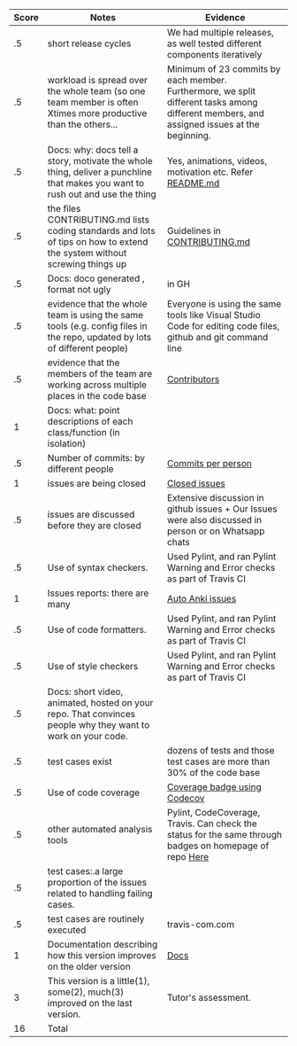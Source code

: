 |Score|Notes| Evidence|
|-|-----|---------|
|.5| short release cycles|We had multiple releases, as well tested different components iteratively|
|.5| workload is spread over the whole team (so one team member is often Xtimes more productive than the others...|Minimum of 23 commits by each member. Furthermore, we split different tasks among different members, and assigned issues at the beginning.|
|.5|Docs: why: docs tell a story, motivate the whole thing, deliver a punchline that makes you want to rush out and use the thing |Yes, animations, videos, motivation etc. Refer [README.md](https://github.com/usmanwardag/auto_anki#readme)|
|.5|the files CONTRIBUTING.md lists coding standards and lots of tips on how to extend the system without screwing things up  |Guidelines in [CONTRIBUTING.md](https://github.com/usmanwardag/auto_anki/blob/main/CONTRIBUTING.md)|
|.5|Docs: doco generated , format not ugly  | in GH<todo>|
|.5|evidence that the whole team is using the same tools (e.g. config files in the repo, updated by lots of different people) | Everyone is using the same tools like Visual Studio Code for editing code files, github and git command line|
|.5|evidence that the members of the team are working across multiple places in the code base |[Contributors](https://github.com/usmanwardag/auto_anki/graphs/contributors)|
|1|Docs: what: point descriptions of each class/function (in isolation)  |<todo><html functions> |
|.5|Number of commits: by different people  |[Commits per person](https://github.com/usmanwardag/auto_anki/pulse)|
|1|issues are being closed |[Closed issues](https://github.com/usmanwardag/auto_anki/issues?q=is%3Aissue+is%3Aclosed)|
|.5|issues are discussed before they are closed | Extensive discussion in github issues + Our Issues were also discussed in person or on Whatsapp chats |
|.5|Use of syntax checkers. | Used Pylint, and ran Pylint Warning and Error checks as part of Travis CI|
|1|Issues reports: there are many  |[Auto Anki issues](https://github.com/usmanwardag/auto_anki/issues)|
|.5|Use of code formatters. | Used Pylint, and ran Pylint Warning and Error checks as part of Travis CI|
|.5|Use of style checkers | Used Pylint, and ran Pylint Warning and Error checks as part of Travis CI|
|.5|Docs: short video, animated, hosted on your repo. That convinces people why they want to work on your code. |<todo in readme> |
|.5|test cases exist  | dozens of tests and those test cases are more than 30% of the code base|
|.5|Use of code coverage  | [Coverage badge using Codecov](https://app.codecov.io/gh/usmanwardag/auto_anki)|
|.5|other automated analysis tools  | Pylint, CodeCoverage, Travis. Can check the status for the same through badges on homepage of repo [Here](https://github.com/usmanwardag/auto_anki/blob/main/README.md)|
|.5|test cases:.a large proportion of the issues related to handling failing cases. | <todo>|
|.5|test cases are routinely executed | travis-com.com|
|1|Documentation describing how this version improves on the older version|[Docs](https://github.com/usmanwardag/auto_anki/blob/main/DOCUMENTATION.md)
|3|This version is a little(1), some(2), much(3) improved on the last version.|Tutor's assessment.| 
|16| Total|
